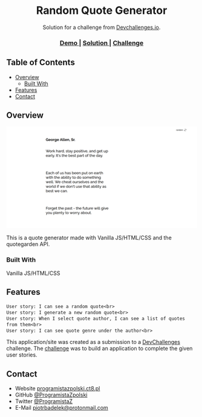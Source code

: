 <!-- Please update value in the {}  -->

<h1 align="center">Random Quote Generator</h1>

<div align="center">
   Solution for a challenge from  <a href="http://devchallenges.io" target="_blank">Devchallenges.io</a>.
</div>

<div align="center">
  <h3>
    <a href="https://programistazpolski.ct8.pl/devchallenge/quote-generator/">
      Demo
    </a>
    <span> | </span>
    <a href="https://{your-url-to-the-solution}">
      Solution
    </a>
    <span> | </span>
    <a href="https://devchallenges.io/challenges/8Y3J4ucAMQpSnYTwwWW8">
      Challenge
    </a>
  </h3>
</div>

<!-- TABLE OF CONTENTS -->

## Table of Contents

- [Overview](#overview)
  - [Built With](#built-with)
- [Features](#features)
- [Contact](#contact)

<!-- OVERVIEW -->

## Overview

![screenshot](https://raw.githubusercontent.com/ProgramistaZpolski/effective-waffle/master/quote-generator/Screenshot_2020-10-31%20Quote%20Generator.png)

This is a quote generator made with Vanilla JS/HTML/CSS and the quotegarden API.

### Built With

<!-- This section should list any major frameworks that you built your project using. Here are a few examples.-->

Vanilla JS/HTML/CSS

## Features

<!-- List the features of your application or follow the template. Don't share the figma file here :) -->


    User story: I can see a random quote<br>
    User story: I generate a new random quote<br>
    User story: When I select quote author, I can see a list of quotes from them<br>
    User story: I can see quote genre under the author<br>


This application/site was created as a submission to a [DevChallenges](https://devchallenges.io/challenges) challenge. The [challenge](https://devchallenges.io/challenges/8Y3J4ucAMQpSnYTwwWW8) was to build an application to complete the given user stories.


## Contact

- Website [programistazpolski.ct8.pl](https://programistazpolski.ct8.pl/)
- GitHub [@ProgramistaZpolski](https://github.com/ProgramistaZpolski)
- Twitter [@ProgramistaZ](https://twitter.com/ProgramistaZ)
- E-Mail [piotrbadelek@protonmail.com](mailto:piotrbadelek@protonmail.com)
